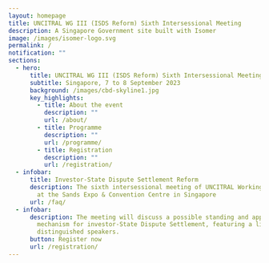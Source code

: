 ```yaml
---
layout: homepage
title: UNCITRAL WG III (ISDS Reform) Sixth Intersessional Meeting
description: A Singapore Government site built with Isomer
image: /images/isomer-logo.svg
permalink: /
notification: ""
sections:
  - hero:
      title: UNCITRAL WG III (ISDS Reform) Sixth Intersessional Meeting
      subtitle: Singapore, 7 to 8 September 2023
      background: /images/cbd-skyline1.jpg
      key_highlights:
        - title: About the event
          description: ""
          url: /about/
        - title: Programme
          description: ""
          url: /programme/
        - title: Registration
          description: ""
          url: /registration/
  - infobar:
      title: Investor-State Dispute Settlement Reform
      description: The sixth intersessional meeting of UNCITRAL Working Group III held
        at the Sands Expo & Convention Centre in Singapore
      url: /faq/
  - infobar:
      description: The meeting will discuss a possible standing and appellate
        mechanism for investor-State Dispute Settlement, featuring a line-up of
        distinguished speakers.
      button: Register now
      url: /registration/
---
```

